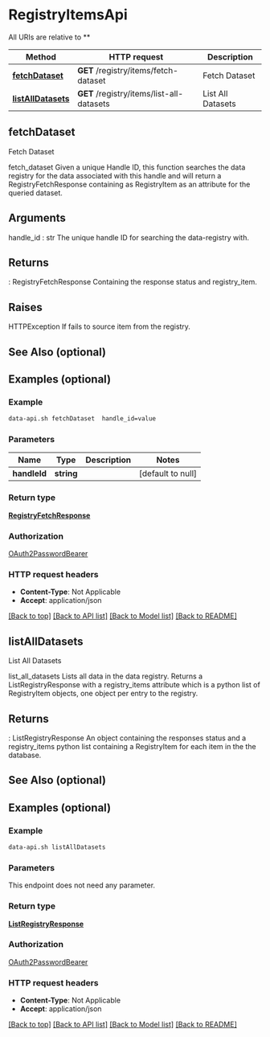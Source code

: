 # RegistryItemsApi

All URIs are relative to **

Method | HTTP request | Description
------------- | ------------- | -------------
[**fetchDataset**](RegistryItemsApi.md#fetchDataset) | **GET** /registry/items/fetch-dataset | Fetch Dataset
[**listAllDatasets**](RegistryItemsApi.md#listAllDatasets) | **GET** /registry/items/list-all-datasets | List All Datasets



## fetchDataset

Fetch Dataset

fetch_dataset
Given a unique Handle ID, this function searches the data registry for 
the data associated with this handle and will return a RegistryFetchResponse 
containing as RegistryItem as an attribute for the queried 
dataset.

Arguments
----------
handle_id : str
    The unique handle ID for searching the data-registry with.

Returns
-------
 : RegistryFetchResponse
    Containing the response status and registry_item.

Raises
------
HTTPException
    If fails to source item from the registry.

See Also (optional)
--------

Examples (optional)
--------

### Example

```bash
data-api.sh fetchDataset  handle_id=value
```

### Parameters


Name | Type | Description  | Notes
------------- | ------------- | ------------- | -------------
 **handleId** | **string** |  | [default to null]

### Return type

[**RegistryFetchResponse**](RegistryFetchResponse.md)

### Authorization

[OAuth2PasswordBearer](../README.md#OAuth2PasswordBearer)

### HTTP request headers

- **Content-Type**: Not Applicable
- **Accept**: application/json

[[Back to top]](#) [[Back to API list]](../README.md#documentation-for-api-endpoints) [[Back to Model list]](../README.md#documentation-for-models) [[Back to README]](../README.md)


## listAllDatasets

List All Datasets

list_all_datasets
Lists all data in the data registry. Returns a ListRegistryResponse with a registry_items attribute 
which is a python list of RegistryItem objects, one object per entry to the registry.

Returns
-------
 : ListRegistryResponse
    An object containing the responses status and a registry_items python list containing a RegistryItem for 
    each item in the the database.

See Also (optional)
--------

Examples (optional)
--------

### Example

```bash
data-api.sh listAllDatasets
```

### Parameters

This endpoint does not need any parameter.

### Return type

[**ListRegistryResponse**](ListRegistryResponse.md)

### Authorization

[OAuth2PasswordBearer](../README.md#OAuth2PasswordBearer)

### HTTP request headers

- **Content-Type**: Not Applicable
- **Accept**: application/json

[[Back to top]](#) [[Back to API list]](../README.md#documentation-for-api-endpoints) [[Back to Model list]](../README.md#documentation-for-models) [[Back to README]](../README.md)

